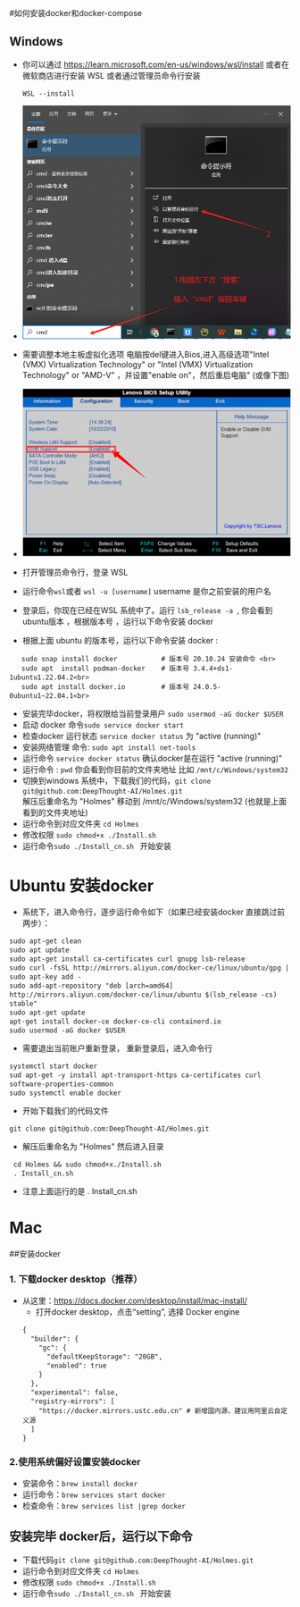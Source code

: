 #如何安装docker和docker-compose

## Windows
- 你可以通过 https://learn.microsoft.com/en-us/windows/wsl/install 或者在微软商店进行安装 WSL
  或者通过管理员命令行安装
  ```
  WSL --install
  ```
- ![cmd.jpg](user_manual/cn/img/cmd.jpg)
- 需要调整本地主板虚拟化选项
  电脑按del键进入Bios,进入高级选项"Intel (VMX) Virtualization Technology" or "Intel (VMX) Virtualization Technology" or "AMD-V" ，并设置"enable on"，然后重启电脑" (或像下图)
- ![bios.png](user_manual/cn/img/bios.png)

- 打开管理员命令行，登录 WSL
- 运行命令```wsl```或者 ```wsl -u [username]``` username 是你之前安装的用户名
- 登录后，你现在已经在WSL 系统中了。运行 ```lsb_release -a ```, 你会看到 ubuntu版本 ，根据版本号 ，运行以下命令安装 docker
- 根据上面 ubuntu 的版本号，运行以下命令安装 docker :<br>
```
   sudo snap install docker           # 版本号 20.10.24 安装命令 <br>
   sudo apt  install podman-docker    # 版本号 3.4.4+ds1-1ubuntu1.22.04.2<br>
   sudo apt install docker.io         # 版本号 24.0.5-0ubuntu1~22.04.1<br>
```
- 安装完毕docker，将权限给当前登录用户
```sudo usermod -aG docker $USER```
- 启动 docker 命令```sudo service docker start```
- 检查docker 运行状态 ```service docker status``` 为 "active (running)"
- 安装网络管理 命令: ```sudo apt install net-tools```
- 运行命令 ```service docker status``` 确认docker是在运行 "active (running)"
- 运行命令 : ```pwd``` 你会看到你目前的文件夹地址 比如 ```/mnt/c/Windows/system32```
- 切换到windows 系统中，下载我们的代码，```git clone git@github.com:DeepThought-AI/Holmes.git``` <br>解压后重命名为 "Holmes" 移动到  /mnt/c/Windows/system32 (也就是上面看到的文件夹地址)
- 运行命令到对应文件夹 ```cd Holmes ```
- 修改权限 ```sudo chmod+x ./Install.sh```
- 运行命令```sudo ./Install_cn.sh ``` 开始安装

# Ubuntu 安装docker
- 系统下，进入命令行，逐步运行命令如下（如果已经安装docker 直接跳过前两步）：
```
sudo apt-get clean
sudo apt update
sudo apt-get install ca-certificates curl gnupg lsb-release
sudo curl -fsSL http://mirrors.aliyun.com/docker-ce/linux/ubuntu/gpg | sudo apt-key add -
sudo add-apt-repository "deb [arch=amd64] http://mirrors.aliyun.com/docker-ce/linux/ubuntu $(lsb_release -cs) stable"
sudo apt-get update
apt-get install docker-ce docker-ce-cli containerd.io
sudo usermod -aG docker $USER
```
- 需要退出当前账户重新登录， 重新登录后，进入命令行
```
systemctl start docker
sud apt-get -y install apt-transport-https ca-certificates curl software-properties-common
sudo systemctl enable docker
```
- 开始下载我们的代码文件
```
git clone git@github.com:DeepThought-AI/Holmes.git
```
- 解压后重命名为 "Holmes" 然后进入目录
```
 cd Holmes && sudo chmod+x./Install.sh
 . Install_cn.sh
```
- 注意上面运行的是 . Install_cn.sh


# Mac
##安装docker
### 1. 下载docker desktop（推荐）
- 从这里：https://docs.docker.com/desktop/install/mac-install/
  - 打开docker desktop，点击“setting”, 选择 Docker engine
  ```
  {
    "builder": {
      "gc": {
        "defaultKeepStorage": "20GB",
        "enabled": true
      }
    },
    "experimental": false,
    "registry-mirrors": [
      "https://docker.mirrors.ustc.edu.cn" # 新增国内源，建议用阿里云自定义源
    ]
  }
  ```
### 2.使用系统偏好设置安装docker
- 安装命令：```brew install docker```
- 运行命令：```brew services start docker```
- 检查命令：```brew services list |grep docker```

## 安装完毕 docker后，运行以下命令
- 下载代码```git clone git@github.com:DeepThought-AI/Holmes.git```
- 运行命令到对应文件夹 ```cd Holmes ```
- 修改权限 ```sudo chmod+x ./Install.sh```
- 运行命令```sudo ./Install_cn.sh ``` 开始安装

